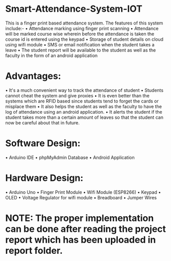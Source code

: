 # Smart-Attendance-System-IOT

This is a finger print based attendance system. The features of this system include:-
• Attendance marking using finger print scanning
• Attendance will be marked course wise wherein before the attendance is taken the course id is entered using the keypad
• Storage of student details on cloud using wifi module
• SMS or email notification when the student takes a leave
• The student report will be available to the student as well as the faculty in the
form of an android application

# Advantages:
• It's a much convenient way to track the attendance of student
• Students cannot cheat the system and give proxies
• It is even better than the systems which are RFID based since students tend to
forget the cards or misplace them
• It also helps the student as well as the faculty to have the log of attendance
using an android application.
• It alerts the student if the student takes more than a certain amount of leaves so
that the student can now be careful about that in future.

# Software Design:
• Arduino IDE
• phpMyAdmin Database
• Android Application

# Hardware Design:
• Arduino Uno
• Finger Print Module
• Wifi Module (ESP8266)
• Keypad
• OLED
• Voltage Regulator for wifi module
• Breadboard
• Jumper Wires

 # NOTE: The proper implementation can be done after reading the project report which has been uploaded in report folder.
